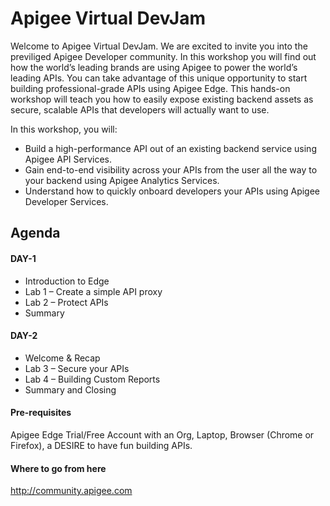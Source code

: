 # Apigee Virtual DevJam
Welcome to Apigee Virtual DevJam. We are excited to invite you into the previliged Apigee Developer community. In this workshop you will find out how the world’s leading brands are using Apigee to power the world’s leading APIs. You can take advantage of this unique opportunity to start building professional-grade APIs using Apigee Edge. This hands-on workshop will teach you how to easily expose existing backend assets as secure, scalable APIs that developers will actually want to use.  

In this workshop, you will:
* Build a high-performance API out of an existing backend service using Apigee API Services.
* Gain end-to-end visibility across your APIs from the user all the way to your backend using Apigee Analytics Services.
* Understand how to quickly onboard developers your APIs using Apigee Developer Services.

## Agenda

#### DAY-1
* Introduction to Edge
* Lab 1 – Create a simple API proxy
* Lab 2 – Protect APIs
* Summary

#### DAY-2
* Welcome & Recap 
* Lab 3 – Secure your APIs
* Lab 4 – Building Custom Reports
* Summary and Closing  

#### Pre-requisites
Apigee Edge Trial/Free Account with an Org, Laptop, Browser (Chrome or Firefox), a DESIRE to have fun building APIs.

#### Where to go from here 
http://community.apigee.com 
